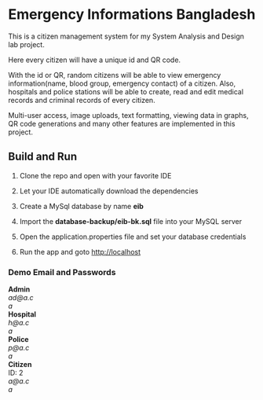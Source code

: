 # Emergency Informations Bangladesh

This is a citizen management system for my System Analysis and Design lab project.

Here every citizen will have a unique id and QR code.

With the id or QR, random citizens will be able to view emergency information(name, blood group, emergency contact) of a citizen. Also, hospitals and police stations will be able to create, read and edit medical records and criminal records of every citizen.

Multi-user access, image uploads, text formatting, viewing data in graphs, QR code generations and many other features are implemented in this project.

## Build and Run

1. Clone the repo and open with your favorite IDE

2. Let your IDE automatically download the dependencies

3. Create a MySql database by name **eib**

4. Import the **database-backup/eib-bk.sql** file into your MySQL server

5. Open the application.properties file and set your database credentials

6. Run the app and goto [http://localhost](http://localhost/)

### Demo Email and Passwords
 **Admin** <br/>
_ad@a.c_<br/>
_a_<br/>
**Hospital**<br/>
_h@a.c_<br/>
 _a_<br/>
**Police**<br/>
 _p@a.c_<br/>
 _a_<br/>
**Citizen**<br/>
ID: 2<br/>
_a@a.c_<br/>
 _a_<br/>

